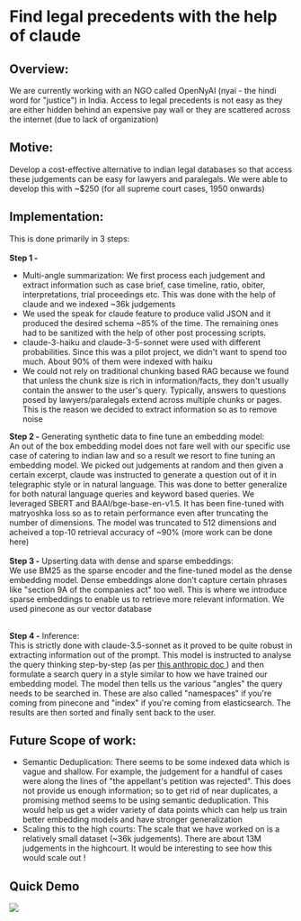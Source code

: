# Find legal precedents with the help of claude

## Overview:
We are currently working with an NGO called OpenNyAI (nyai - the hindi word for "justice") in India. Access to legal precedents is not easy as they are either hidden behind an expensive pay wall or they are scattered across the internet (due to lack of organization)

## Motive:
Develop a cost-effective alternative to indian legal databases so that access these judgements can be easy for lawyers and paralegals. We were able to develop this with ~$250 (for all supreme court cases, 1950 onwards)

## Implementation:
This is done primarily in 3 steps:
<br><br>
<b>Step 1 -</b>
<ul>
<li>Multi-angle summarization: We first process each judgement and extract information such as case brief, case timeline, ratio, obiter, interpretations, trial proceedings etc. This was done with the help of claude and we indexed ~36k judgements</li>
<li>We used the speak for claude feature to produce valid JSON and it produced the desired schema ~85% of the time. The remaining ones had to be sanitized with the help of other post processing scripts.</li>
<li>claude-3-haiku and claude-3-5-sonnet were used with different probabilities. Since this was a pilot project, we didn't want to spend too much. About 90% of them were indexed with haiku</li>
<li>We could not rely on traditional chunking based RAG because we found that unless the chunk size is rich in information/facts, they don't usually contain the answer to the user's query. Typically, answers to questions posed by lawyers/paralegals extend across multiple chunks or pages. This is the reason we decided to extract information so as to remove noise </li>
</ul>
<b>Step 2 -</b> Generating synthetic data to fine tune an embedding model: <br>
An out of the box embedding model does not fare well with our specific use case of catering to indian law and so a result we resort to fine tuning an embedding model. We picked out judgements at random and then given a certain excerpt, claude was instructed to generate a question out of it in telegraphic style or in natural language. This was done to better generalize for both natural language queries and keyword based queries. We leveraged SBERT and BAAI/bge-base-en-v1.5. It has been fine-tuned with matryoshka loss so as to retain performance even after truncating the number of dimensions. The model was truncated to 512 dimensions and acheived a top-10 retrieval accuracy of ~90% (more work can be done here)<br><br>
<b>Step 3 -</b> Upserting data with dense and sparse embeddings:<br>
We use BM25 as the sparse encoder and the fine-tuned model as the dense embedding model. Dense embeddings alone don't capture certain phrases like "section 9A of the companies act" too well. This is where we introduce sparse embeddings to enable us to retrieve more relevant information. We used pinecone as our vector database<br><br>

<b>Step 4 -</b> Inference: <br>
This is strictly done with claude-3.5-sonnet as it proved to be quite robust in extracting information out of the prompt. This model is instructed to analyse the query thinking step-by-step (as per <a href = "https://docs.anthropic.com/en/docs/build-with-claude/prompt-engineering/chain-prompts">this anthropic doc </a>) and then formulate a search query in a style similar to how we have trained our embedding model. The model then tells us the various "angles" the query needs to be searched in. These are also called "namespaces" if you're coming from pinecone and "index" if you're coming from elasticsearch. The results are then sorted and finally sent back to the user.

## Future Scope of work:
<ul>
  <li>Semantic Deduplication: There seems to be some indexed data which is vague and shallow. For example, the judgement for a handful of cases were along the lines of "the appellant's petition was rejected". This does not provide us enough information; so to get rid of near duplicates, a promising method seems to be using semantic deduplication. This would help us get a wider variety of data points which can help us train better embedding models and have stronger generalization</li>
  <li>Scaling this to the high courts: The scale that we have worked on is a relatively small dataset (~36k judgements). There are about 13M judgements in the highcourt. It would be interesting to see how this would scale out !</li>
</ul>


## Quick Demo
![](https://github.com/aditya-nutakki/claude-search/blob/main/demo.gif)
